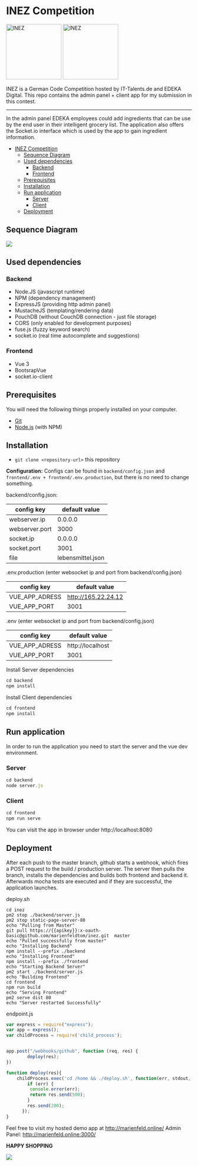 # INEZ Competition
  <img src="https://www.it-talents.de/thumbs/partner/edeka-digital-gmbh/original-500x173.jpg" width="150" title="INEZ"> <img src="https://www.it-talents.de/assets/img/logo_blue.svg" width="150" title="INEZ">
  

  
INEZ is a German Code Competition hosted by IT-Talents.de and EDEKA Digital. This repo contains the admin panel + client app for my submission in this contest.

* * *

In the admin panel EDEKA employees could add ingredients that can be use by the end user in their intelligent grocery list. 
The application also offers the Socket.io interface which is used by the app to gain ingredient information.

- [INEZ Competition](#inez-competition)
  * [Sequence Diagram](#sequence-diagram)
  * [Used dependencies](#used-dependencies)
    + [Backend](#backend)
    + [Frontend](#frontend)
  * [Prerequisites](#prerequisites)
  * [Installation](#installation)
  * [Run application](#run-application)
    + [Server](#server)
    + [Client](#client)
  * [Deployment](#deployment)

## Sequence Diagram
<img src="https://github.com/marienfeldtom/inez_admin/blob/master/diagram.svg">

## Used dependencies

### Backend
* Node.JS (javascript runtime)
* NPM (dependency management)
* ExpressJS (providing http admin panel)
* MustacheJS (templating/rendering data)
* PouchDB (without CouchDB connection - just file storage)
* CORS (only enabled for development purposes)
* fuse.js (fuzzy keyword search)
* socket.io (real time autocomplete and suggestions)

### Frontend
* Vue 3
* BootsrapVue
* socket.io-client

## Prerequisites

You will need the following things properly installed on your computer.

* [Git](http://git-scm.com/)
* [Node.js](http://nodejs.org/) (with NPM)

 ## Installation
 
 * `git clone <repository-url>` this repository 
 
 **Configuration:**
 Configs can be found in `backend/config.json` and `frontend/.env + frontend/.env.production`, but there is no need to change something.
 
backend/config.json:

| config key     | default value     |
|----------------|-------------------|
| webserver.ip   | 0.0.0.0           |
| webserver.port | 3000              |
| socket.ip      | 0.0.0.0           |
| socket.port    | 3001              |
| file           | lebensmittel.json |

.env.production (enter websocket ip and port from backend/config.json)

| config key     | default value     |
|----------------|-------------------|
| VUE_APP_ADRESS | http://165.22.24.12  |
| VUE_APP_PORT   | 3001              |

.env (enter websocket ip and port from backend/config.json)

| config key     | default value     |
|----------------|-------------------|
| VUE_APP_ADRESS | http://localhost  |
| VUE_APP_PORT   | 3001              |

 Install Server dependencies
```javascript
cd backend
npm install
```

 Install Client dependencies
```javascript
cd frontend
npm install
```

## Run application
In order to run the application you need to start the server and the vue dev environment.

### Server
 ```javascript
 cd backend
node server.js
```

### Client

```javascript
cd frontend
npm run serve
```

You can visit the app in browser under http://localhost:8080

## Deployment

After each push to the master branch, github starts a webhook, which fires a POST request to the build / production server.
The server then pulls the branch, installs the dependencies and builds both frontend and backend it. Afterwards mocha tests are executed and if they are successful, the application launches.

deploy.sh
```shell 
cd inez
pm2 stop ./backend/server.js
pm2 stop static-page-server-80
echo "Pulling from Master"
git pull https://{{apikey}}:x-oauth-basic@github.com/marienfeldtom/inez.git  master
echo "Pulled successfully from master"
echo "Installing Backend"
npm install --prefix ./backend
echo "Installing Frontend"
npm install --prefix ./frontend
echo "Starting Backend Server"
pm2 start ./backend/server.js
echo "Building Frontend"
cd frontend
npm run build
echo "Serving Frontend"
pm2 serve dist 80
echo "Server restarted Successfully"
```

endpoint.js
```javascript 
var express = require("express");
var app = express();
var childProcess = require('child_process');


app.post("/webhooks/github", function (req, res) {
        deploy(res);
})

function deploy(res){
    childProcess.exec('cd /home && ./deploy.sh', function(err, stdout, stderr){
        if (err) {
         console.error(err);
         return res.send(500);
        }
        res.send(200);
      });
}
```


Feel free to visit my hosted demo app at http://marienfeld.online/
Admin Panel: http://marienfeld.online:3000/

**HAPPY SHOPPING**

<img src="https://media3.giphy.com/media/26xBJQgfNVrVEQes0/giphy.gif">
